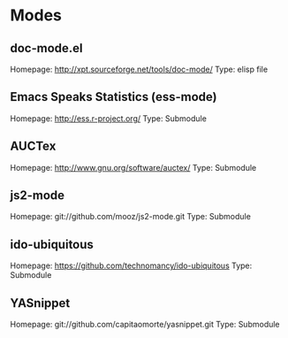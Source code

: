 # Modes

## doc-mode.el

Homepage: http://xpt.sourceforge.net/tools/doc-mode/
Type: elisp file

## Emacs Speaks Statistics (ess-mode)

Homepage: http://ess.r-project.org/
Type: Submodule

## AUCTex

Homepage: http://www.gnu.org/software/auctex/
Type: Submodule

## js2-mode

Homepage: git://github.com/mooz/js2-mode.git
Type: Submodule

## ido-ubiquitous

Homepage: https://github.com/technomancy/ido-ubiquitous
Type: Submodule

## YASnippet

Homepage: git://github.com/capitaomorte/yasnippet.git
Type: Submodule